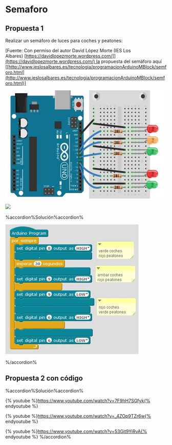 
# Semaforo

## Propuesta 1

Realizar un semáforo de luces para coches y peatones:

[Fuente: Con permiso del autor David López Morte (IES Los Albares) [https://davidlopezmorte.wordpress.com/]](https://davidlopezmorte.wordpress.com/) la propuesta del semáforo aquí [[http://www.ieslosalbares.es/tecnologia/programacionArduinoMBlock/semforo.html](http://www.ieslosalbares.es/tecnologia/programacionArduinoMBlock/semforo.html)]

<img src="img/semaforo2.jpg" width="542" height="338" />

![](/assets/Selección_036.png)

%accordion%Solución%accordion%

<img src="img/actividad2-1.jpg" width="416" height="405" />


%/accordion%


## Propuesta 2 con código

%accordion%Solución%accordion%

{% youtube %}https://www.youtube.com/watch?v=7F9hH7SGfyk{% endyoutube %}

{% youtube %}https://www.youtube.com/watch?v=_4ZOp9TZr6w{% endyoutube %}

{% youtube %}https://www.youtube.com/watch?v=53Git9YiRvA{% endyoutube %}
%/accordion%
